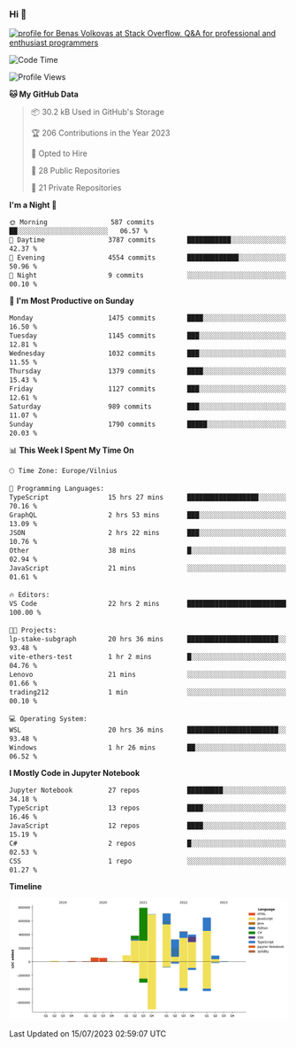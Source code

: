 ### Hi 👋
<a href="https://stackoverflow.com/users/14954249/benas-volkovas"><img src="https://stackoverflow.com/users/flair/14954249.png?theme=dark" width="208" height="58" alt="profile for Benas Volkovas at Stack Overflow, Q&amp;A for professional and enthusiast programmers" title="profile for Benas Volkovas at Stack Overflow, Q&amp;A for professional and enthusiast programmers"></a>

<!--START_SECTION:waka-->
![Code Time](http://img.shields.io/badge/Code%20Time-1%2C489%20hrs%2058%20mins-blue)

![Profile Views](http://img.shields.io/badge/Profile%20Views-0-blue)

**🐱 My GitHub Data** 

> 📦 30.2 kB Used in GitHub's Storage 
 > 
> 🏆 206 Contributions in the Year 2023
 > 
> 💼 Opted to Hire
 > 
> 📜 28 Public Repositories 
 > 
> 🔑 21 Private Repositories 
 > 
**I'm a Night 🦉** 

```text
🌞 Morning                587 commits         ██░░░░░░░░░░░░░░░░░░░░░░░   06.57 % 
🌆 Daytime                3787 commits        ███████████░░░░░░░░░░░░░░   42.37 % 
🌃 Evening                4554 commits        █████████████░░░░░░░░░░░░   50.96 % 
🌙 Night                  9 commits           ░░░░░░░░░░░░░░░░░░░░░░░░░   00.10 % 
```
📅 **I'm Most Productive on Sunday** 

```text
Monday                   1475 commits        ████░░░░░░░░░░░░░░░░░░░░░   16.50 % 
Tuesday                  1145 commits        ███░░░░░░░░░░░░░░░░░░░░░░   12.81 % 
Wednesday                1032 commits        ███░░░░░░░░░░░░░░░░░░░░░░   11.55 % 
Thursday                 1379 commits        ████░░░░░░░░░░░░░░░░░░░░░   15.43 % 
Friday                   1127 commits        ███░░░░░░░░░░░░░░░░░░░░░░   12.61 % 
Saturday                 989 commits         ███░░░░░░░░░░░░░░░░░░░░░░   11.07 % 
Sunday                   1790 commits        █████░░░░░░░░░░░░░░░░░░░░   20.03 % 
```


📊 **This Week I Spent My Time On** 

```text
🕑︎ Time Zone: Europe/Vilnius

💬 Programming Languages: 
TypeScript               15 hrs 27 mins      ██████████████████░░░░░░░   70.16 % 
GraphQL                  2 hrs 53 mins       ███░░░░░░░░░░░░░░░░░░░░░░   13.09 % 
JSON                     2 hrs 22 mins       ███░░░░░░░░░░░░░░░░░░░░░░   10.76 % 
Other                    38 mins             █░░░░░░░░░░░░░░░░░░░░░░░░   02.94 % 
JavaScript               21 mins             ░░░░░░░░░░░░░░░░░░░░░░░░░   01.61 % 

🔥 Editors: 
VS Code                  22 hrs 2 mins       █████████████████████████   100.00 % 

🐱‍💻 Projects: 
lp-stake-subgraph        20 hrs 36 mins      ███████████████████████░░   93.48 % 
vite-ethers-test         1 hr 2 mins         █░░░░░░░░░░░░░░░░░░░░░░░░   04.76 % 
Lenovo                   21 mins             ░░░░░░░░░░░░░░░░░░░░░░░░░   01.66 % 
trading212               1 min               ░░░░░░░░░░░░░░░░░░░░░░░░░   00.10 % 

💻 Operating System: 
WSL                      20 hrs 36 mins      ███████████████████████░░   93.48 % 
Windows                  1 hr 26 mins        ██░░░░░░░░░░░░░░░░░░░░░░░   06.52 % 
```

**I Mostly Code in Jupyter Notebook** 

```text
Jupyter Notebook         27 repos            █████████░░░░░░░░░░░░░░░░   34.18 % 
TypeScript               13 repos            ████░░░░░░░░░░░░░░░░░░░░░   16.46 % 
JavaScript               12 repos            ████░░░░░░░░░░░░░░░░░░░░░   15.19 % 
C#                       2 repos             █░░░░░░░░░░░░░░░░░░░░░░░░   02.53 % 
CSS                      1 repo              ░░░░░░░░░░░░░░░░░░░░░░░░░   01.27 % 
```



**Timeline**

![Lines of Code chart](https://raw.githubusercontent.com/BenasVolkovas/BenasVolkovas/main/assets/bar_graph.png)


 Last Updated on 15/07/2023 02:59:07 UTC
<!--END_SECTION:waka-->
